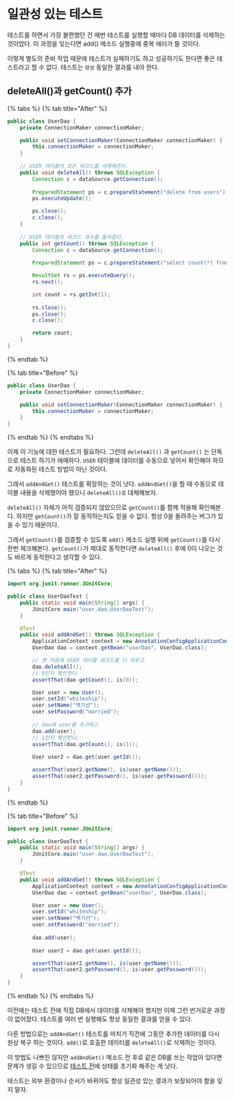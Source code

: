 # 일관성 있는 테스트

테스트를 하면서 가장 불편했던 건 매번 테스트를 실행할 때마다 DB 데이터를 삭제하는 것이었다. 이 과정을 잊는다면 add() 메소드 실행중에 중복 에러가 뜰 것이다.

이렇게 별도의 준비 작업 때문에 테스트가 실패하기도 하고 성공하기도 한다면 좋은 테스트라고 할 수 없다. 테스트는 `항상` 동일한 결과를 내야 한다.

## deleteAll()과 getCount() 추가

{% tabs %}
{% tab title="After" %}
```java
public class UserDao {
    private ConnectionMaker connectionMaker;

    public void setConnectionMaker(ConnectionMaker connectionMaker) {
        this.connectionMaker = connectionMaker;
    }
    
    // USER 테이블의 모든 레코드를 삭제해준다.
    public void deleteAll() throws SQLException {
        Connection c = dataSource.getConnection();
    
        PreparedStatement ps = c.prepareStatement("delete from users");
        ps.executeUpdate();

        ps.close();
        c.close();
    }
    
    // USER 테이블의 레코드 개수를 돌려준다.
    public int getCount() throws SQLException {
        Connection c = dataSource.getConnection();
    
        PreparedStatement ps = c.prepareStatement("select count(*) from users");

        ResultSet rs = ps.executeQuery();
        rs.next();

        int count = rs.getInt(1);
        
        rs.close();
        ps.close();
        c.close();

        return count;
    }
}
```
{% endtab %}

{% tab title="Before" %}
```java
public class UserDao {
    private ConnectionMaker connectionMaker;

    public void setConnectionMaker(ConnectionMaker connectionMaker) {
        this.connectionMaker = connectionMaker;
    }
}
```
{% endtab %}
{% endtabs %}

이제 이 기능에 대한 테스트가 필요하다. 그런데 `deleteAll()` 과 `getCount()` 는 단독으로 테스트 하기가 애매하다. `USER` 테이블에 데이터를 수동으로 넣어서 확인해야 하므로 자동화된 테스트 방법이 아닌 것이다.

그래서 `addAndGet()` 테스트를 확장하는 것이 낫다. `addAndGet()`을 할 때 수동으로 테이블 내용을 삭제했어야 했으니 `deleteAll()로` 대체해보자.

`deleteAll()` 자체가 아직 검증되지 않았으므로 `getCount()`를 함께 적용해 확인해본다. 하지만 `getCount()`가 잘 동작하는지도 믿을 수 없다. 항상 0을 돌려주는 버그가 있을 수 있기 때문이다.

그래서 `getCount()`를 검증할 수 있도록 `add()` 메소드 실행 뒤에 `getCount()`를 다시 한번 체크해본다. `getCount()`가 제대로 동작한다면 `deleteAll()` 후에 0이 나오는 것도 바르게 동작한다고 생각할 수 있다.

{% tabs %}
{% tab title="After" %}
```java
import org.junit.runner.JUnitCore;                                  

public class UserDaoTest {
    public static void main(String[] args) {
        JUnitCore.main("user.dao.UserDaoTest");
    }

    @Test
    public void addAndGet() throws SQLException {
        ApplicationContext context = new AnnotationConfigApplicationContext(DaoFactory.class);
        UserDao dao = context.getBean("userDao", UserDao.class);

        // 맨 처음에 USER 테이블 레코드를 다 지우고
        dao.deleteAll();
        // 0인지 확인한다.
        assertThat(dao.getCount(), is(0));

        User user = new User();
        user.setId("whiteship");
        user.setName("백기선");
        user.setPassword("married");
        
        // dao에 user를 추가하고
        dao.add(user);
        // 1인지 확인한다.
        assertThat(dao.getCount(), is(1));
		
		User user2 = dao.get(user.getId());

        assertThat(user2.getName(), is(user.getName()));
        assertThat(user2.getPassword(), is(user.getPassword()));
    }
}
```
{% endtab %}

{% tab title="Before" %}
```java
import org.junit.runner.JUnitCore;                                  

public class UserDaoTest {
    public static void main(String[] args) {
        JUnitCore.main("user.dao.UserDaoTest");
    }

    @Test
    public void addAndGet() throws SQLException {
        ApplicationContext context = new AnnotationConfigApplicationContext(DaoFactory.class);
        UserDao dao = context.getBean("userDao", UserDao.class);

        User user = new User();
        user.setId("whiteship");
        user.setName("백기선");
        user.setPassword("married");
        
        dao.add(user);
		
		User user2 = dao.get(user.getId());

        assertThat(user2.getName(), is(user.getName()));
        assertThat(user2.getPassword(), is(user.getPassword()));
    }
}
```
{% endtab %}
{% endtabs %}

이전에는 테스트 전에 직접 DB에서 데이터를 삭제해야 했지만 이제 그런 번거로운 과정이 없어졌다. 테스트를 여러 번 실행해도 항상 동일한 결과를 얻을 수 있다.

다른 방법으로는 `addAndGet()` 테스트를 마치기 직전에 그동안 추가한 데이터를 다시 원상 복구 하는 것이다. `add()`로 호출한 데이터를 `deleteAll()`로 삭제하는 것이다.

이 방법도 나쁘진 않지만 `addAndGet()` 메소드 전 후로 같은 DB를 쓰는 작업이 있다면 문제가 생길 수 있으므로 <u>테스트 전</u>에 상태를 초기화 해주는 게 낫다.

테스트는 외부 환경이나 순서가 바뀌어도 항상 일관성 있는 결과가 보장되어야 함을 잊지 말자.